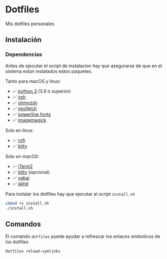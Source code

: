 # Dotfiles

Mis dotfiles personales

## Instalación

### Dependencias

Antes de ejecutar el script de instalacion hay que asegurarse de que en el sistema estan inslatados estos paquetes.

Tanto para macOS y linux:

* ✅ [python 3](https://www.python.org/downloads) (3.9 o superior)
* ✅ [zsh](https://github.com/ohmyzsh/ohmyzsh/wiki/Installing-ZSH)
* ✅ [ohmyzsh](https://github.com/ohmyzsh/ohmyzsh/wiki)
* ✅ [neofetch](https://github.com/dylanaraps/neofetch)
* ✅ [powerline fonts](https://github.com/powerline/fonts)
* ✅ [imagemagick](https://imagemagick.org/script/download.php)

Solo en linux:

* ✅ [rofi](https://github.com/davatorium/rofi)
* ✅ [kitty](https://github.com/kovidgoyal/kitty)

Solo en macOS:

* ✅ [iTerm2](https://iterm2.com/downloads.html)
* ✅ [kitty](https://github.com/kovidgoyal/kitty) (opcional)
* ✅ [yabai](https://github.com/koekeishiya/yabai)
* ✅ [skhd](https://github.com/koekeishiya/skhd)

Para instalar los dotfiles hay que ejecutar el script ``install.sh``

```sh
chmod +x install.sh
./install.sh
```

## Comandos

El comando ```dotfiles``` puede ayudar a refrescar los enlaces simbolicos de los dotfiles

```sh
dotfiles reload-symlinks
```
